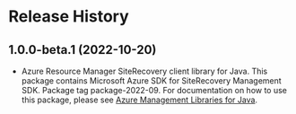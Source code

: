 # Release History

## 1.0.0-beta.1 (2022-10-20)

- Azure Resource Manager SiteRecovery client library for Java. This package contains Microsoft Azure SDK for SiteRecovery Management SDK.  Package tag package-2022-09. For documentation on how to use this package, please see [Azure Management Libraries for Java](https://aka.ms/azsdk/java/mgmt).
